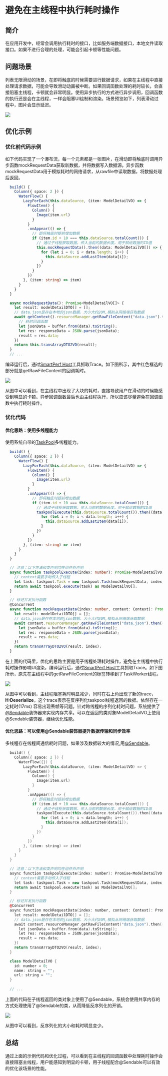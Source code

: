 # 避免在主线程中执行耗时操作
## 简介
在应用开发中，经常会调用执行耗时的接口，比如服务端数据接口，本地文件读取接口。如果不进行合理的处理，可能会引起卡顿等性能问题。
## 问题场景
列表无限滑动的场景，在即将触底的时候需要进行数据请求，如果在主线程中直接处理请求数据，可能会导致滑动动画被中断。如果回调函数处理的耗时较长，会直接阻塞主线程，卡顿就会非常明显。使用异步执行的方式进行异步调用，回调函数的执行还是会在主线程，一样会阻塞UI绘制和渲染。场景预览如下，列表滑动过程中，图片会显示延迟。

![](./figures/avoid_time_consuming_demo.gif)

## 优化示例
### 优化前代码示例
如下代码实现了一个瀑布流，每一个元素都是一张图片，在滑动即将触底时调用异步函数mockRequestData获取新数据，并将数据写入数据源。异步函数mockRequestData用于模拟耗时的网络请求，从rawfile中读取数据，将数据处理后返回。
```ts
  build() {
    Column({ space: 2 }) {
      WaterFlow() {
        LazyForEach(this.dataSource, (item: ModelDetailVO) => {
          FlowItem() {
            Column() {
              Image(item.url)
            }
          }
          .onAppear(() => {
            // 即将触底时提前增加数据
            if (item.id + 10 === this.dataSource.totalCount()) {
              // 通过子线程获取数据，传入当前的数据长度，用于赋给数据的ID值
              this.mockRequestData().then((data: ModelDetailVO[]) => {
                for (let i = 0; i < data.length; i++) {
                  this.dataSource.addLastItem(data[i]);
                }
              })
            }
          })
        }, (item: string) => item)
      }
    }
  }

  async mockRequestData(): Promise<ModelDetailVO[]> {
    let result: modelDetailDTO[] = [];
    // data.json是存在本地的json数据，大小大约20M,模拟从网络端获取数据
    await getContext().resourceManager.getRawFileContent("data.json").then((data: Uint8Array) => {
      // 耗时回调函数
      let jsonData = buffer.from(data).toString();
      let res: responseData = JSON.parse(jsonData);
      result = res.data;
    })
    return this.transArrayDTO2VO(result);
  }
  // ...
```
编译运行后，通过[SmartPerf Host](./performance-optimization-using-smartperf-host.md)工具抓取Trace。如下图所示，其中红色框选的部分就是getRawFileContent的回调耗时。

![](./figures/trace_mainthread_callback.png)

从图中可以看到，在主线程中出现了大块的耗时，直接导致用户在滑动的时候能感受到明显的卡顿。异步回调函数最后也由主线程执行，所以应该尽量避免在回调函数中执行耗时操作。

### 优化代码

#### 优化思路：使用多线程能力
使用系统自带的[TaskPool](../arkts-utils//taskpool-introduction.md)多线程能力。
```ts
  build() {
    Column({ space: 2 }) {
      WaterFlow() {
        LazyForEach(this.dataSource, (item: ModelDetailVO) => {
          FlowItem() {
            Column() {
              Image(item.url)
            }
          }
          .onAppear(() => {
            // 即将触底时提前增加数据
            if (item.id + 10 === this.dataSource.totalCount()) {
              // 通过子线程获取数据，传入当前的数据长度，用于赋给数据的ID值
              taskpoolExecute(this.dataSource.totalCount()).then((data: ModelDetailVO[]) => {
                for (let i = 0; i < data.length; i++) {
                  this.dataSource.addLastItem(data[i]);
                }
              })
            }
          })
        }, (item: string) => item)
      }
    }
  }

  // 注意：以下方法和类声明均在组件外声明
  async function taskpoolExecute(index: number): Promise<ModelDetailVO[]> {
    // context需要手动传入子线程
    let task: taskpool.Task = new taskpool.Task(mockRequestData, index, getContext());
    return await taskpool.execute(task) as ModelDetailVO[];
  }

  // 标记并发执行函数
  @Concurrent
  async function mockRequestData(index: number, context: Context): Promise<ModelDetailVO[]> {
    let result: modelDetailDTO[] = [];
    // data.json是存在本地的json数据，大小大约20M,模拟从网络端获取数据
    await context.resourceManager.getRawFileContent("data.json").then((data: Uint8Array) => {
      let jsonData = buffer.from(data).toString();
      let res: responseData = JSON.parse(jsonData);
      result = res.data;
    })
    return transArrayDTO2VO(result, index);
  }
```

在上面的代码里，优化的思路主要是用子线程处理耗时操作，避免在主线程中执行耗时操作影响UI渲染，编译运行后，通过[SmartPerf Host](./performance-optimization-using-smartperf-host.md)工具抓取Trace。如下图所示，原先在主线程中的getRawFileContent的标签转移到了TaskWorker线程。

![](./figures/trace_taskpool_callback.png) 

从图中可以看到，主线程阻塞耗时明显减少，同时在右上角出现了新的trace，__H:Deserialize__，这个trace表示在反序列化taskpool线程返回的数据。依然存在一定耗时(17ms) 容易出现丢帧等问题。针对跨线程的序列化耗时问题，系统提供了[@Sendable](../arkts-utils/arkts-sendable.md)装饰器来实现内存共享。可以在返回的类对象ModelDetailVO上使用@Sendable装饰器，继续优化性能。

#### 优化思路：可以使用@Sendable装饰器提升数据传输和同步效率
多线程存在线程间通信耗时问题，如果涉及数据较大的情况,用[@Sendable](../arkts-utils/arkts-sendable.md)。

```c++
  build() {
    Column({ space: 2 }) {
      WaterFlow({}) {
        LazyForEach(this.dataSource, (item: ModelDetailVO) => {
          FlowItem() {
            Column() {
              Image(item.url)
            }
          }
          .onAppear(() => {
            // 即将触底时提前增加数据
            if (item.id + 10 === this.dataSource.totalCount()) {
              // 通过子线程获取数据，传入当前的数据长度，用于赋给数据的ID值
              taskpoolExecute(this.dataSource.totalCount()).then((data: ModelDetailVO[]) => {
                for (let i = 0; i < data.length; i++) {
                  this.dataSource.addLastItem(data[i]);
                }
              })
            }
          })
        }, (item: string) => item)
      }
    }
  }

  // 注意：以下方法和类声明均在组件外声明
  async function taskpoolExecute(index: number): Promise<ModelDetailVO[]> {
    // context需要手动传入子线程
    let task: taskpool.Task = new taskpool.Task(mockRequestData, index, getContext());
    return await taskpool.execute(task) as ModelDetailVO[];
  }

  // 标记并发执行函数
  @Concurrent
  async function mockRequestData(index: number, context: Context): Promise<ModelDetailVO[]> {
    let result: modelDetailDTO[] = [];
    // data.json是存在本地的json数据，大小大约20M,模拟从网络端获取数据
    await context.resourceManager.getRawFileContent("data.json").then((data: Uint8Array) => {
      let jsonData = buffer.from(data).toString();
      let res: responseData = JSON.parse(jsonData);
      result = res.data;
    })
    return transArrayDTO2VO(result, index);
  }

  class ModelDetailVO {
    id: number = 0;
    name: string = "";
    url: string = "";
  }
  
  // ...
```
上面的代码在子线程返回的类对象上使用了@Sendable，系统会使用共享内存的方式处理使用了@Sendable的类，从而降低反序列化的开销。

![](./figures/trace_sendable_callback.png) 

从图中可以看到，反序列化的大小和耗时明显变少。

## 总结
通过上面的示例代码和优化过程，可以看到在主线程的回调函数中处理耗时操作会直接阻塞主线程，用户能感知到明显的卡顿，用子线程配合@Sendable可以有效的优化该场景的性能。

